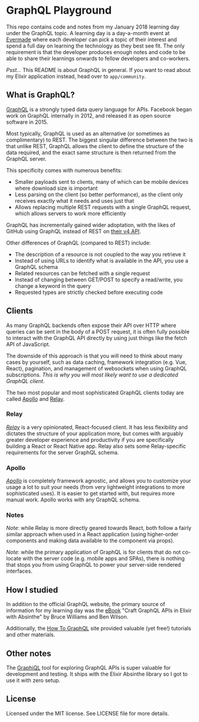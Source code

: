# GraphQL Playground

This repo contains code and notes from my January 2018 learning day under the GraphQL topic. A learning day is a day-a-month event at [Evermade](https://www.evermade.fi) where each developer can pick a topic of their interest and spend a full day on learning the technology as they best see fit. The only requirement is that the developer produces enough notes and code to be able to share their learnings onwards to fellow developers and co-workers.

*Psst...* This README is about GraphQL in general. If you want to read about my Elixir application instead, head over to `app/community`.


## What is GraphQL?

[GraphQL](http://graphql.org/) is a strongly typed data query language for APIs. Facebook began work on GraphQL internally in 2012, and released it as open source software in 2015.

Most typically, GraphQL is used as an alternative (or sometimes as complimentary) to REST. The biggest singular difference between the two is that unlike REST, GraphQL allows the client to define the structure of the data required, and the exact same structure is then returned from the GraphQL server.

This specificity comes with numerous benefits:

- Smaller payloads sent to clients, many of which can be mobile devices where download size is important
- Less parsing on the client (so better performance), as the client only receives exactly what it needs and uses just that
- Allows replacing multiple REST requests with a single GraphQL request, which allows servers to work more efficiently

GraphQL has incrementally gained wider adoptation, with the likes of GitHub using GraphQL instead of REST on [their v4 API](https://developer.github.com/v4/).

Other differences of GraphQL (compared to REST) include:
- The description of a resource is not coupled to the way you retrieve it
- Instead of using URLs to identify what is available in the API, you use a GraphQL schema
- Related resources can be fetched with a single request
- Instead of changing between GET/POST to specify a read/write, you change a keyword in the query
- Requested types are strictly checked before executing code  

## Clients

As many GraphQL backends often expose their API over HTTP where queries can be sent in the body of a POST request, it is often fully possible to interact with the GraphQL API directly by using just things like the fetch API of JavaScript.

The downside of this approach is that you will need to think about many cases by yourself, such as data caching, framework integration (e.g. Vue, React), pagination, and management of websockets when using GraphQL subscriptions. *This is why you will most likely want to use a dedicated GraphQL client*.

The two most popular and most sophisticated GraphQL clients today are called [Apollo](https://www.apollographql.com/) and [Relay](https://facebook.github.io/relay/).

### Relay
*[Relay](https://facebook.github.io/relay/)* is a very opinionated, React-focused client. It has less flexibility and dictates the structure of your application more, but comes with arguably greater developer experience and productivity if you are specifically building a React or React Native app. Relay also sets some Relay-specific requirements for the server GraphQL schema.

### Apollo
*[Apollo](https://www.apollographql.com/)* is completely framework agnostic, and allows you to customize your usage a lot to suit your needs (from very lightweight integrations to more sophisticated uses). It is easier to get started with, but requires more manual work. Apollo works with any GraphQL schema.

### Notes
*Note*: while Relay is more directly geared towards React, both follow a fairly similar approach when used in a React application (using higher-order components and making data available to the component via props).

*Note*: while the primary application of GraphQL is for clients that do not co-locate with the server code (e.g. mobile apps and SPAs), there is nothing that stops you from using GraphQL to power your server-side rendered interfaces.


## How I studied

In addition to the official GraphQL website, the primary source of information for my learning day was the [eBook](https://pragprog.com/book/wwgraphql/craft-graphql-apis-in-elixir-with-absinthe) "Craft GraphQL APIs in Elixir with Absinthe" by Bruce Williams and Ben Wilson.

Additionally, the [How To GraphQL](https://www.howtographql.com) site provided valuable (yet free!) tutorials and other materials.


## Other notes

The [GraphiQL](https://github.com/graphql/graphiql) tool for exploring GraphQL APIs is super valuable for development and testing. It ships with the Elixir Absinthe library so I got to use it with zero setup.


## License

Licensed under the MIT license. See LICENSE file for more details.

